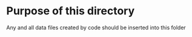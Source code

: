 # Purpose of this directory
Any and all data files created by code should be inserted into this folder